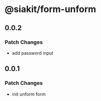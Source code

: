 # @siakit/form-unform

## 0.0.2

### Patch Changes

- add password input

## 0.0.1

### Patch Changes

- init unform form
